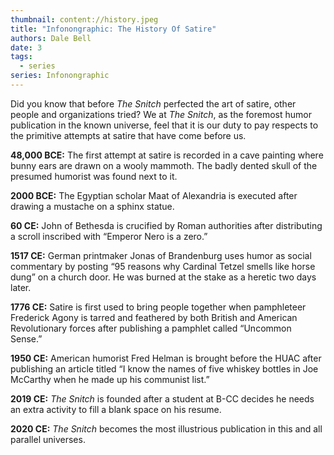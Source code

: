 ```yaml
---
thumbnail: content://history.jpeg
title: "Infonongraphic: The History Of Satire"
authors: Dale Bell
date: 3
tags:
  - series
series: Infonongraphic
---
```


Did you know that before *The Snitch* perfected the art of satire, other people and organizations tried? We at *The Snitch*, as the foremost humor publication in the known universe, feel that it is our duty to pay respects to the primitive attempts at satire that have come before us. 

**48,000 BCE:** 
The first attempt at satire is recorded in a cave painting where bunny ears are drawn on a wooly mammoth. The badly dented skull of the presumed humorist was found next to it.

**2000 BCE:** 
The Egyptian scholar Maat of Alexandria is executed after drawing a mustache on a sphinx statue.

**60 CE:**
John of Bethesda is crucified by Roman authorities after distributing a scroll inscribed with “Emperor Nero is a zero.”

**1517 CE:**
German printmaker Jonas of Brandenburg uses humor as social commentary by posting “95 reasons why Cardinal Tetzel smells like horse dung” on a church door. He was burned at the stake as a heretic two days later.

**1776 CE:** 
Satire is first used to bring people together when pamphleteer Frederick Agony is tarred and feathered by both British and American Revolutionary forces after publishing a pamphlet called “Uncommon Sense.”

**1950 CE:**
American humorist Fred Helman is brought before the HUAC after publishing an article titled “I know the names of five whiskey bottles in Joe McCarthy when he made up his communist list.”

**2019 CE:**
*The Snitch* is founded after a student at B-CC decides he needs an extra activity to fill a blank space on his resume.

**2020 CE:**
*The Snitch* becomes the most illustrious publication in this and all parallel universes.


